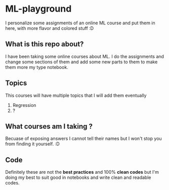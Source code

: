 # ML-playground
I personalize some assignments of an online ML course and put them in here, with more flavor and colored stuff :D

## What is this repo about?
I have been taking some online courses about ML. I do the assignments and change some sections of them and add some new parts to them to make them more my type notebook.

## Topics
This courses will have multiple topics that I will add them eventually
1. Regression
2. ?

## What courses am I taking ?
Becuase of exposing answers I cannot tell their names but I won't stop you from finding it yourself. :D

## Code
Definitely these are not the **best practices** and 100% **clean codes** but I'm doing my best to suit good in notebooks and write clean and readable codes.
